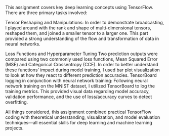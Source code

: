 This assignment covers key deep learning concepts using TensorFlow. There are three primary tasks involved: 

Tensor Reshaping and Manipulations: In order to demonstrate broadcasting, I played around with the rank and shape of multi-dimensional tensors, reshaped them, and joined a smaller tensor to a larger one. This part provided a strong understanding of the flow and transformation of data in neural networks. 

Loss Functions and Hyperparameter Tuning Two prediction outputs were compared using two commonly used loss functions, Mean Squared Error (MSE) and Categorical Crossentropy (CCE). In order to better understand these functions' impact during model training, I used bar plot visualization to look at how they react to different prediction accuracies. 
TensorBoard logging in conjunction with neural network training: Following neural network training on the MNIST dataset, I utilized TensorBoard to log the training metrics. This provided visual data regarding model accuracy, validation performance, and the use of loss/accuracy curves to detect overfitting. 

All things considered, this assignment combined practical TensorFlow coding with theoretical understanding, visualization, and model evaluation techniques—all essential skills for deep learning and machine learning projects. 
